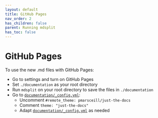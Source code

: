 ```yaml
---
layout: default
title: GitHub Pages
nav_order: 2
has_children: false
parent: Running mdsplit
has_toc: false
---
```

# GitHub Pages

To use the new .md files with GitHub Pages:

* Go to settings and turn on GitHub Pages
* Set `./documentation` as your root directory
* Run `mdsplit` on your root directory to save the files in `./documentation`
* Go to [`documentation/_config.yml`](../_config.yml):
    * Uncomment `#remote_theme: pmarsceill/just-the-docs`
    * Comment `theme: "just-the-docs"`
    * Adapt [`documentation/_config.yml`](../_config.yml) as needed



